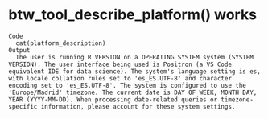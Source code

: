 # btw_tool_describe_platform() works

    Code
      cat(platform_description)
    Output
      The user is running R VERSION on a OPERATING SYSTEM system (SYSTEM VERSION). The user interface being used is Positron (a VS Code equivalent IDE for data science). The system's language setting is es, with locale collation rules set to 'es_ES.UTF-8' and character encoding set to 'es_ES.UTF-8'. The system is configured to use the 'Europe/Madrid' timezone. The current date is DAY OF WEEK, MONTH DAY, YEAR (YYYY-MM-DD). When processing date-related queries or timezone-specific information, please account for these system settings.

